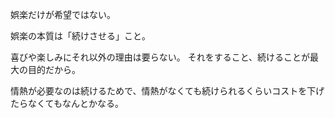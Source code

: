 娯楽だけが希望ではない。

娯楽の本質は「続けさせる」こと。

喜びや楽しみにそれ以外の理由は要らない。
それをすること、続けることが最大の目的だから。

情熱が必要なのは続けるためで、情熱がなくても続けられるくらいコストを下げたらなくてもなんとかなる。
